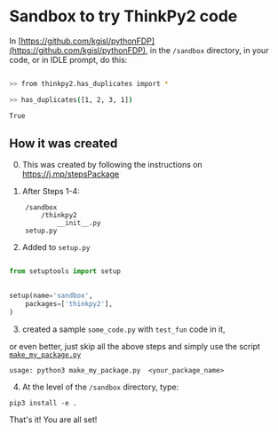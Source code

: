 <!-- title: Custom Python Packages -->


# Sandbox to try ThinkPy2 code

In [https://github.com/kgisl/pythonFDP](https://github.com/kgisl/pythonFDP), in the `/sandbox` directory, in your code, or in IDLE prompt, do this:

```bash

>> from thinkpy2.has_duplicates import *

>> has_duplicates([1, 2, 3, 1])

True

```

  

## How it was created

  

0. This was created by following the instructions on https://j.mp/stepsPackage

  

1. After Steps 1-4:

  

```
	/sandbox
		/thinkpy2
			__init__.py
	setup.py
```

  

2. Added to `setup.py`

  

```python

from setuptools import setup
  

setup(name='sandbox',
	packages=['thinkpy2'],
)

```

3. created a sample `some_code.py` with `test_fun` code in it,

 
or even better, just skip all the above steps and simply use the script [`make_my_package.py`](https://github.com/kgisl/pythonFDP/blob/6d0f662cdc7c9ac1aaa4a1ef641d74401a4b18b4/code/make_my_package.py)

    usage: python3 make_my_package.py  <your_package_name>

  
4. At the level of the `/sandbox` directory, type:

  

```pip3 install -e . ```

  

That's it! You are all set!
